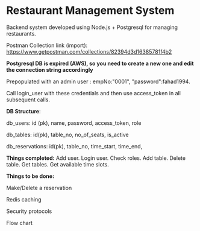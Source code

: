 # Restaurant Management System

Backend system developed using Node.js + Postgresql for managing restaurants.

Postman Collection link (import): https://www.getpostman.com/collections/82394d3d16385781f4b2

**Postgresql DB is expired (AWS), so you need to create a new one and edit the connection string accordingly**

Prepopulated with an admin user : empNo:"0001", "password":fahad1994.

Call login_user with these credentials and then use access_token in all subsequent calls.


**DB Structure**:


db_users: id (pk), name, password, access_token, role


db_tables: id(pk), table_no, no_of_seats, is_active


db_reservations: id(pk), table_no, time_start, time_end, 



**Things completed:**
Add user.
Login user.
Check roles.
Add table.
Delete table.
Get tables.
Get available time slots.


**Things to be done:**


Make/Delete a reservation


Redis caching


Security protocols


Flow chart


